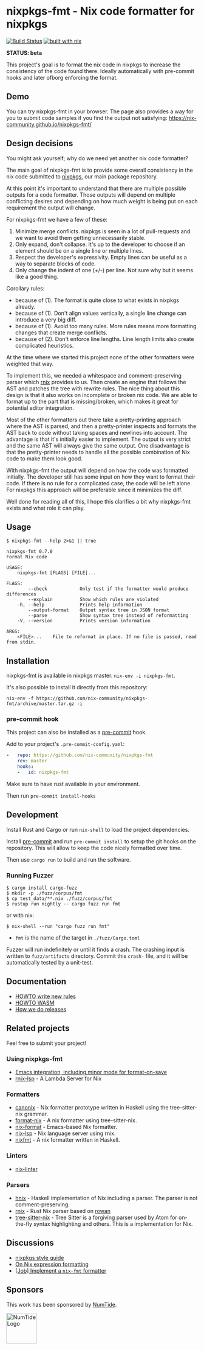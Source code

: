 # nixpkgs-fmt - Nix code formatter for nixpkgs

[![Build Status](https://travis-ci.com/nix-community/nixpkgs-fmt.svg?branch=master)](https://travis-ci.com/nix-community/nixpkgs-fmt) [![built with nix](https://builtwithnix.org/badge.svg)](https://builtwithnix.org)

**STATUS: beta**

This project's goal is to format the nix code in nixpkgs to increase the
consistency of the code found there. Ideally automatically with pre-commit
hooks and later ofborg enforcing the format.

## Demo

You can try nixpkgs-fmt in your browser. The page also provides a way for you
to submit code samples if you find the output not satisfying:
https://nix-community.github.io/nixpkgs-fmt/

## Design decisions

You might ask yourself; why do we need yet another nix code formatter?

The main goal of nixpkgs-fmt is to provide some overall consistency in the
nix code submitted to [nixpkgs](https://github.com/NixOS/nixpkgs), our main
package repository.

At this point it's important to understand that there are multiple possible
outputs for a code formatter. Those outputs will depend on multiple
conflicting desires and depending on how much weight is being put on each
requirement the output will change.

For nixpkgs-fmt we have a few of these:

1. Minimize merge conflicts. nixpkgs is seen in a lot of pull-requests and we
   want to avoid them getting unnecessarily stable.
2. Only expand, don't collapse. It's up to the developer to choose if an
   element should be on a single line or multiple lines.
3. Respect the developer's expressivity. Empty lines can be useful as a way to
   separate blocks of code.
4. Only change the indent of one (+/-) per line. Not sure why but it seems
   like a good thing.

Corollary rules:

* because of (1). The format is quite close to what exists in nixpkgs already.
* because of (1). Don't align values vertically, a single line change can
  introduce a very big diff.
* because of (1). Avoid too many rules. More rules means more formatting
  changes that create merge conflicts.
* because of (2). Don't enforce line lengths. Line length limits also create
  complicated heuristics.

At the time where we started this project none of the other formatters were
weighted that way.

To implement this, we needed a whitespace and comment-preserving parser which
[rnix](https://github.com/nix-community/rnix-parser) provides to us. Then create
an engine that follows the AST and patches the tree with rewrite rules. The nice
thing about this design is that it also works on incomplete or broken nix code.
We are able to format up to the part that is missing/broken, which makes it
great for potential editor integration.

Most of the other formatters out there take a pretty-printing approach where
the AST is parsed, and then a pretty-printer inspects and formats the AST back
to code without taking spaces and newlines into account. The advantage is that
it's initially easier to implement. The output is very strict and the same AST
will always give the same output. One disadvantage is that the pretty-printer
needs to handle all the possible combination of Nix code to make them look
good.

With nixpkgs-fmt the output will depend on how the code was formatted
initially. The developer still has some input on how they want to format their
code. If there is no rule for a complicated case, the code will be left alone.
For nixpkgs this approach will be preferable since it minimizes the diff.

Well done for reading all of this, I hope this clarifies a bit why nixpkgs-fmt
exists and what role it can play.

## Usage

`$ nixpkgs-fmt --help 2>&1 || true`
```
nixpkgs-fmt 0.7.0
Format Nix code

USAGE:
    nixpkgs-fmt [FLAGS] [FILE]...

FLAGS:
        --check            Only test if the formatter would produce differences
        --explain          Show which rules are violated
    -h, --help             Prints help information
        --output-format    Output syntax tree in JSON format
        --parse            Show syntax tree instead of reformatting
    -V, --version          Prints version information

ARGS:
    <FILE>...    File to reformat in place. If no file is passed, read from stdin.

```
## Installation

nixpkgs-fmt is available in nixpkgs master. `nix-env -i nixpkgs-fmt`.

It's also possible to install it directly from this repository:

`nix-env -f https://github.com/nix-community/nixpkgs-fmt/archive/master.tar.gz -i`

### pre-commit hook

This project can also be installed as a [pre-commit](https://pre-commit.com/)
hook.

Add to your project's `.pre-commit-config.yaml`:

```yaml
-   repo: https://github.com/nix-community/nixpkgs-fmt
    rev: master
    hooks:
    -   id: nixpkgs-fmt
```

Make sure to have rust available in your environment.

Then run `pre-commit install-hooks`

## Development

Install Rust and Cargo or run `nix-shell` to load the project dependencies.

Install [pre-commit](https://pre-commit.com/) and run `pre-commit install` to
setup the git hooks on the repository. This will allow to keep the code nicely
formatted over time.

Then use `cargo run` to build and run the software.

### Running Fuzzer

```
$ cargo install cargo-fuzz
$ mkdir -p ./fuzz/corpus/fmt
$ cp test_data/**.nix ./fuzz/corpus/fmt
$ rustup run nightly -- cargo fuzz run fmt
```

or with nix:

```
$ nix-shell --run "cargo fuzz run fmt"
```

* `fmt` is the name of the target in `./fuzz/Cargo.toml`

Fuzzer will run indefinitely or until it finds a crash.
The crashing input is written to `fuzz/artifacts` directory.
Commit this `crash-` file, and it will be automatically tested by a unit-test.

## Documentation

* [HOWTO write new rules](docs/howto_rules.md)
* [HOWTO WASM](wasm/README.md)
* [How we do releases](docs/releasing.md)

## Related projects

Feel free to submit your project!

### Using nixpkgs-fmt

* [Emacs integration, including minor mode for format-on-save](https://github.com/purcell/emacs-nixpkgs-fmt)
* [rnix-lsp](https://github.com/nix-community/rnix-lsp) - A Lambda Server for Nix


### Formatters

* [canonix](https://github.com/hercules-ci/canonix/) - Nix formatter prototype written in Haskell using the tree-sitter-nix grammar.
* [format-nix](https://github.com/justinwoo/format-nix/) - A nix formatter using tree-sitter-nix.
* [nix-format](https://github.com/taktoa/nix-format) - Emacs-based Nix formatter.
* [nix-lsp](https://gitlab.com/jD91mZM2/nix-lsp) - Nix language server using rnix.
* [nixfmt](https://github.com/serokell/nixfmt) - A nix formatter written in Haskell.

### Linters

* [nix-linter](https://github.com/Synthetica9/nix-linter)

### Parsers

* [hnix](https://github.com/haskell-nix/hnix) - Haskell implementation of Nix including a parser. The parser is not comment-preserving.
* [rnix](https://github.com/nix-community/rnix-parser) - Rust Nix parser based on [rowan](https://github.com/rust-analyzer/rowan)
* [tree-sitter-nix](https://github.com/cstrahan/tree-sitter-nix) - Tree Sitter is a forgiving parser used by Atom for on-the-fly syntax highlighting and others. This is a implementation for Nix.

## Discussions

* [nixpkgs style guide](https://nixos.org/nixpkgs/manual/#sec-syntax)
* [On Nix expression formatting](https://discourse.nixos.org/t/on-nix-expression-formatting/1521/14)
* [[Job] Implement a `nix-fmt` formatter](https://discourse.nixos.org/t/job-implement-a-nix-fmt-formatter/2819/12)

## Sponsors

This work has been sponsored by [NumTide](https://numtide.com).

<img src="https://numtide.com/logo.png" alt="NumTide Logo" width="80">
